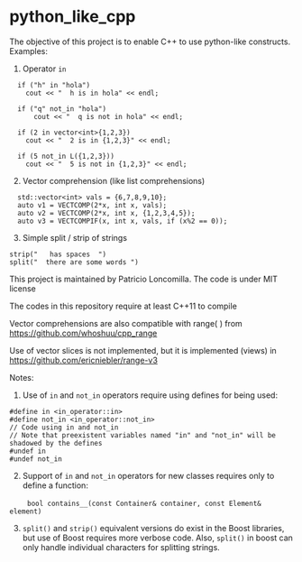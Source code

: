 # python_like_cpp

The objective of this project is to enable C++ to use python-like constructs. Examples:

1) Operator ```in```
```
  if ("h" in "hola")
    cout << "  h is in hola" << endl;

  if ("q" not_in "hola")
      cout << "  q is not in hola" << endl;
  
  if (2 in vector<int>{1,2,3})
    cout << "  2 is in {1,2,3}" << endl;
   
  if (5 not_in L({1,2,3}))
    cout << "  5 is not in {1,2,3}" << endl;
```

2) Vector comprehension (like list comprehensions)
```
  std::vector<int> vals = {6,7,8,9,10};
  auto v1 = VECTCOMP(2*x, int x, vals);
  auto v2 = VECTCOMP(2*x, int x, {1,2,3,4,5});
  auto v3 = VECTCOMPIF(x, int x, vals, if (x%2 == 0));
```

3) Simple split / strip of strings
```
strip("   has spaces  ")
split("  there are some words ")
```

This project is maintained by Patricio Loncomilla. The code is under MIT license

The codes in this repository require at least C++11 to compile

Vector comprehensions are also compatible with range( ) from https://github.com/whoshuu/cpp_range

Use of vector slices is not implemented, but it is implemented (views) in https://github.com/ericniebler/range-v3

Notes:

1) Use of ```in``` and ```not_in``` operators require using defines for being used:

```
#define in <in_operator::in>
#define not_in <in_operator::not_in>
// Code using in and not_in
// Note that preexistent variables named "in" and "not_in" will be shadowed by the defines
#undef in
#undef not_in
```

2) Support of ```in``` and ```not_in``` operators for new classes requires only to define a function:

&nbsp; &nbsp; &nbsp; &nbsp; ```bool contains__(const Container& container, const Element& element)```

3) ```split()``` and ```strip()``` equivalent versions do exist in the Boost libraries, but use of Boost requires more verbose code. Also, ```split()``` in boost can only handle individual characters for splitting strings.
